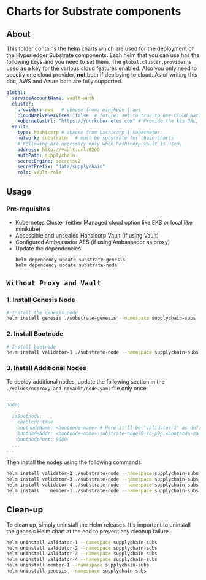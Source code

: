 [//]: # (##############################################################################################)
[//]: # (Copyright Accenture. All Rights Reserved.)
[//]: # (SPDX-License-Identifier: Apache-2.0)
[//]: # (##############################################################################################)

# Charts for Substrate components

## About
This folder contains the helm charts which are used for the deployment of the Hyperledger Substrate components. Each helm that you can use has the following keys and you need to set them. The `global.cluster.provider` is used as a key for the various cloud features enabled. Also you only need to specify one cloud provider, **not** both if deploying to cloud. As of writing this doc, AWS and Azure both are fully supported.

```yaml
global:
  serviceAccountName: vault-auth
  cluster:
    provider: aws   # choose from: minikube | aws
    cloudNativeServices: false  # future: set to true to use Cloud Native Services 
    kubernetesUrl: "https://yourkubernetes.com" # Provide the k8s URL, ignore if not using Hashicorp Vault
  vault:
    type: hashicorp # choose from hashicorp | kubernetes
    network: substrate   # must be substrate for these charts
    # Following are necessary only when hashicorp vault is used.
    address: http://vault.url:8200
    authPath: supplychain
    secretEngine: secretsv2
    secretPrefix: "data/supplychain"
    role: vault-role
```

## Usage

### Pre-requisites

- Kubernetes Cluster (either Managed cloud option like EKS or local like minikube)
- Accessible and unsealed Hahsicorp Vault (if using Vault)
- Configured Ambassador AES (if using Ambassador as proxy)
- Update the dependencies
  ```
  helm dependency update substrate-genesis
  helm dependency update substrate-node
  ```


## `Without Proxy and Vault`

### 1. Install Genesis Node
```bash
# Install the genesis node
helm install genesis ./substrate-genesis --namespace supplychain-subs --create-namespace --values ./values/noproxy-and-novault/genesis.yaml
```

### 2. Install Bootnode
```bash
# Install bootnode
helm install validator-1 ./substrate-node --namespace supplychain-subs --values ./values/noproxy-and-novault/genesis.yaml --set node.isBootnode.enabled=false
```

### 3. Install Additional Nodes

To deploy additional nodes, update the following section in the `./values/noproxy-and-novault/node.yaml` file only once:
```yaml
...
node:
  ...
  isBootnode:
    enabled: true
    bootnodeName: <bootnode-name> # Here it'll be "validator-1" as defined above
    bootnodeAddr: <bootnode-name>-substrate-node-0-rc-p2p.<bootnode-namespace>
    bootnodePort: 8080
  ...
...
```
Then install the nodes using the following commands:
```bash
helm install validator-2 ./substrate-node --namespace supplychain-subs --values ./values/noproxy-and-novault/node.yaml
helm install validator-3 ./substrate-node --namespace supplychain-subs --values ./values/noproxy-and-novault/node.yaml
helm install validator-4 ./substrate-node --namespace supplychain-subs --values ./values/noproxy-and-novault/node.yaml
helm install    member-1 ./substrate-node --namespace supplychain-subs --values ./values/noproxy-and-novault/node.yaml --set node.role=full
```

## Clean-up

To clean up, simply uninstall the Helm releases. It's important to uninstall the genesis Helm chart at the end to prevent any cleanup failure.
```bash
helm uninstall validator-1 --namespace supplychain-subs
helm uninstall validator-2 --namespace supplychain-subs
helm uninstall validator-3 --namespace supplychain-subs
helm uninstall validator-4 --namespace supplychain-subs
helm uninstall member-1 --namespace supplychain-subs
helm uninstall genesis --namespace supplychain-subs
```
